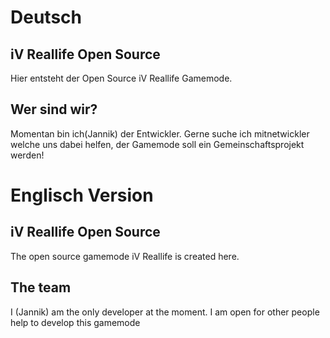 # Deutsch
## iV Reallife Open Source
Hier entsteht der Open Source iV Reallife Gamemode.
## Wer sind wir?
Momentan bin ich(Jannik) der Entwickler.
Gerne suche ich mitnetwickler welche uns dabei helfen, der Gamemode soll ein Gemeinschaftsprojekt werden!

# Englisch Version
## iV Reallife Open Source
The open source gamemode iV Reallife is created here.
## The team
I (Jannik) am the only developer at the moment. I am open for other people help to develop this gamemode
